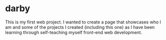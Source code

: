 # darby
This is my first web project. I wanted to create a page that showcases who I am and some of the projects I created (including this one) as I have been learning through self-teaching myself front-end web development.
